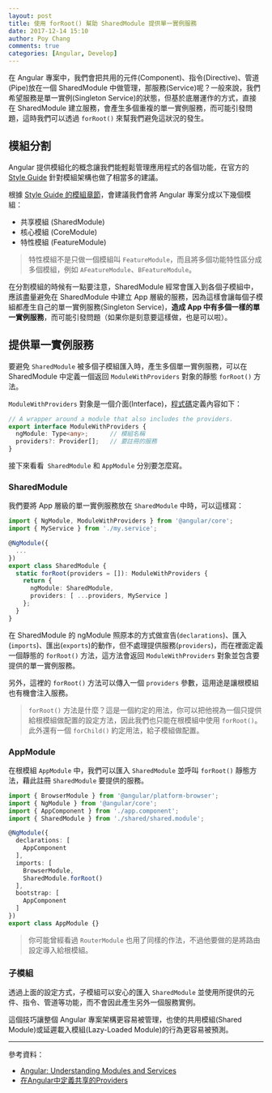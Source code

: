 ```yaml
---
layout: post
title: 使用 forRoot() 幫助 SharedModule 提供單一實例服務
date: 2017-12-14 15:10
author: Poy Chang
comments: true
categories: [Angular, Develop]
---
```

在 Angular 專案中，我們會把共用的元件(Component)、指令(Directive)、管道(Pipe)放在一個 SharedModule 中做管理，那服務(Service)呢？一般來說，我們希望服務是單一實例(Singleton Service)的狀態，但基於底層運作的方式，直接在 SharedModule 建立服務，會產生多個重複的單一實例服務，而可能引發問題，這時我們可以透過 `forRoot()` 來幫我們避免這狀況的發生。

## 模組分割

Angular 提供模組化的概念讓我們能輕鬆管理應用程式的各個功能，在官方的 [Style Guide](https://angular.io/guide/styleguide) 針對模組架構也做了相當多的建議。

根據 [Style Guide 的模組章節](https://angular.io/guide/styleguide#application-structure-and-ngmodules)，會建議我們會將 Angular 專案分成以下幾個模組：

* 共享模組 (SharedModule)
* 核心模組 (CoreModule)
* 特性模組 (FeatureModule)

>特性模組不是只做一個模組叫 `FeatureModule`，而且將多個功能特性區分成多個模組，例如 `AFeatureModule`、`BFeatureModule`。

在分割模組的時候有一點要注意，SharedModule 經常會匯入到各個子模組中，應該盡量避免在 SharedModule 中建立 App 層級的服務，因為這樣會讓每個子模組都產生自己的單一實例服務(Singleton Service)，**造成 App 中有多個一樣的單一實例服務**，而可能引發問題（如果你是刻意要這樣做，也是可以啦）。

## 提供單一實例服務

要避免 `SharedModule` 被多個子模組匯入時，產生多個單一實例服務，可以在 SharedModule 中定義一個返回 `ModuleWithProviders` 對象的靜態 `forRoot()` 方法。

`ModuleWithProviders` 對象是一個介面(Interface)，[程式碼](https://github.com/angular/angular/blob/b7a6f52d59c286ece0512fd407d4b9f2ffd9ae1d/packages/core/src/metadata/ng_module.ts#L18)定義內容如下：

```typescript
// A wrapper around a module that also includes the providers.
export interface ModuleWithProviders {
  ngModule: Type<any>;		// 模組名稱
  providers?: Provider[];	// 要註冊的服務
}
```

接下來看看` SharedModule` 和 `AppModule` 分別要怎麼寫。

### SharedModule

我們要將 App 層級的單一實例服務放在 `SharedModule` 中時，可以這樣寫：

```typescript
import { NgModule, ModuleWithProviders } from '@angular/core';
import { MyService } from './my.service';

@NgModule({
  ...
})
export class SharedModule {
  static forRoot(providers = []): ModuleWithProviders {
    return {
      ngModule: SharedModule,
      providers: [ ...providers, MyService ]
    };
  }
}
``` 

在 SharedModule 的 ngModule 照原本的方式做宣告(`declarations`)、匯入(`imports`)、匯出(`exports`)的動作，但不處理提供服務(`providers`)，而在裡面定義一個靜態的 `forRoot()` 方法，這方法會返回 `ModuleWithProviders` 對象並包含要提供的單一實例服務。

另外，這裡的 `forRoot()` 方法可以傳入一個 `providers` 參數，這用途是讓根模組也有機會注入服務。

>`forRoot()` 方法是什麼？這是一個約定的用法，你可以把他視為一個只提供給根模組做配置的設定方法，因此我們也只能在根模組中使用 `forRoot()`。此外還有一個 `forChild()` 約定用法，給子模組做配置。

### AppModule

在根模組 `AppModule` 中，我們可以匯入 `SharedModule` 並呼叫 `forRoot()` 靜態方法，藉此註冊 `SharedModule` 要提供的服務。

```typescript
import { BrowserModule } from '@angular/platform-browser';
import { NgModule } from '@angular/core';
import { AppComponent } from './app.component';
import { SharedModule } from './shared/shared.module';

@NgModule({
  declarations: [
    AppComponent
  ],
  imports: [
    BrowserModule,
    SharedModule.forRoot()
  ],
  bootstrap: [
    AppComponent
  ]
})
export class AppModule {}
```

>你可能曾經看過 `RouterModule` 也用了同樣的作法，不過他要做的是將路由設定導入給根模組。

### 子模組

透過上面的設定方式，子模組可以安心的匯入 `SharedModule` 並使用所提供的元件、指令、管道等功能，而不會因此產生另外一個服務實例。

這個技巧讓整個 Angular 專案架構更容易被管理，也使的共用模組(Shared Module)或延遲載入模組(Lazy-Loaded Module)的行為更容易被預測。

----------

參考資料：

* [Angular: Understanding Modules and Services](https://medium.com/@michelestieven/organizing-angular-applications-f0510761d65a)
* [在Angular中定義共享的Providers](http://www.bijishequ.com/detail/460120)

